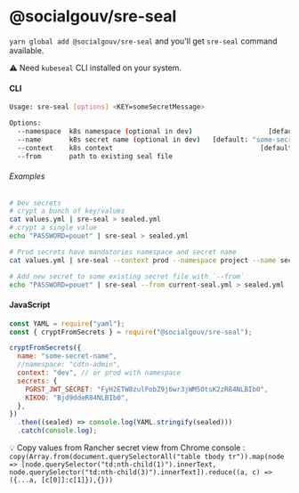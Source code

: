 # @socialgouv/sre-seal

`yarn global add @socialgouv/sre-seal` and you'll get `sre-seal` command available.

:warning: Need `kubeseal` CLI installed on your system.

#### CLI

```sh
Usage: sre-seal [options] <KEY=someSecretMessage>

Options:
  --namespace  k8s namespace (optional in dev)                   [default: null]
  --name       k8s secret name (optional in dev)   [default: "some-secret-name"]
  --context    k8s context                                     [default: "dev"]
  --from       path to existing seal file
```

###### Examples

```sh
# Dev secrets
# crypt a bunch of key/values
cat values.yml | sre-seal > sealed.yml
# crypt a single value
echo "PASSWORD=pouet" | sre-seal > sealed.yml

# Prod secrets have mandatories namespace and secret name
cat values.yml | sre-seal --context prod --namespace project --name secret-name > sealed.yml

# Add new secret to some existing secret file with `--from`
echo "PASSWORD=pouet" | sre-seal --from current-seal.yml > sealed.yml

```

#### JavaScript

```js
const YAML = require("yaml");
const { cryptFromSecrets } = require("@socialgouv/sre-seal");

cryptFromSecrets({
  name: "some-secret-name",
  //namespace: "cdtn-admin",
  context: "dev", // or prod with namespace
  secrets: {
    PGRST_JWT_SECRET: "FyH2ETW8zulPobZ9j6wr3jWM5OtsK2zR84NLBIb0",
    KIKOO: "Bjd9ddeR84NLBIb0",
  },
})
  .then((sealed) => console.log(YAML.stringify(sealed)))
  .catch(console.log);
```

:bulb: Copy values from Rancher secret view from Chrome console : `copy(Array.from(document.querySelectorAll("table tbody tr")).map(node => [node.querySelector("td:nth-child(1)").innerText, node.querySelector("td:nth-child(3)").innerText]).reduce((a, c) => ({...a, [c[0]]:c[1]}),{}))`
